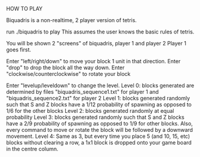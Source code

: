 HOW TO PLAY

Biquadris is a non-realtime, 2 player version of tetris.

run ./biquadris to play
This assumes the user knows the basic rules of tetris.

You will be shown 2 "screens" of biquadris, player 1 and player 2
Player 1 goes first. 

Enter "left/right/down" to move your block 1 unit in that direction.
Enter "drop" to drop the block all the way down.
Enter "clockwise/counterclockwise" to rotate your block

Enter "levelup/leveldown" to change the level.
Level 0: blocks generated are determined by files "biquadris_sequence1.txt" for player 1 and "biquadris_sequence2.txt" for player 2
Level 1: blocks generated randomly such that S and Z blocks have a 1/12 probability of spawning as opposed to 1/6 for the other blocks
Level 2: blocks generated randomly at equal probability
Level 3: blocks generated randomly such that S and Z blocks have a 2/9 probability of spawning as opposed to 1/9 for other blocks. Also, every command to move or rotate the block will be followed by a downward movement.
Level 4: Same as 3, but every time you place 5 (and 10, 15, etc) blocks without clearing a row, a 1x1 block is dropped onto your game board in the centre column.


